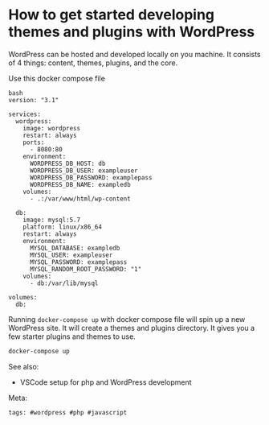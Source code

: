 # How to get started developing themes and plugins with WordPress

WordPress can be hosted and developed locally on you machine.  It
consists of 4 things: content, themes, plugins, and the core.


Use this docker compose file

```
bash
version: "3.1"

services:
  wordpress:
    image: wordpress
    restart: always
    ports:
      - 8080:80
    environment:
      WORDPRESS_DB_HOST: db
      WORDPRESS_DB_USER: exampleuser
      WORDPRESS_DB_PASSWORD: examplepass
      WORDPRESS_DB_NAME: exampledb
    volumes:
      - .:/var/www/html/wp-content

  db:
    image: mysql:5.7
    platform: linux/x86_64
    restart: always
    environment:
      MYSQL_DATABASE: exampledb
      MYSQL_USER: exampleuser
      MYSQL_PASSWORD: examplepass
      MYSQL_RANDOM_ROOT_PASSWORD: "1"
    volumes:
      - db:/var/lib/mysql

volumes:
  db:
```

Running `docker-compose up` with docker compose file will spin up a new
WordPress site.  It will create a themes and plugins directory.  It
gives you a few starter plugins and themes to use.

```bash
docker-compose up
```

See also:

- VSCode setup for php and WordPress development

Meta:

    tags: #wordpress #php #javascript
